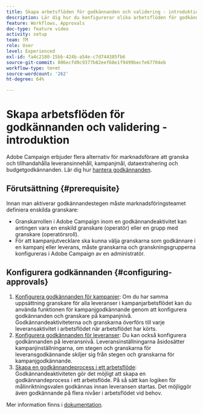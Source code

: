 ```yaml
---
title: Skapa arbetsflöden för godkännanden och validering - introduktion
description: Lär dig hur du konfigurerar olika arbetsflöden för godkännandevalidering.
feature: Workflows, Approvals
doc-type: feature video
activity: setup
team: TM
role: User
level: Experienced
exl-id: fa4c2180-15bb-424b-a54e-c7d744385fb6
source-git-commit: 806ecfd0c9377b82eef68e1f9499becfe67704eb
workflow-type: tm+mt
source-wordcount: '262'
ht-degree: 64%

---
```


# Skapa arbetsflöden för godkännanden och validering - introduktion

Adobe Campaign erbjuder flera alternativ för marknadsförare att granska och tillhandahålla leveransinnehåll, kampanjmål, dataextrahering och budgetgodkännanden. Lär dig hur [hantera godkännanden](/help/process-management/create-approvals-and-validation-workflows/manage-approvals.md).

## Förutsättning {#prerequisite}

Innan man aktiverar godkännandestegen måste marknadsföringsteamet definiera enskilda granskare:

* Granskarrollen i Adobe Campaign inom en godkännandeaktivitet kan antingen vara en enskild granskare (operatör) eller en grupp med granskare (operatörsroll).
* För att kampanjutvecklare ska kunna välja granskarna som godkännare i en kampanj eller leverans, måste granskarna och granskningsgrupperna konfigureras i Adobe Campaign av en administratör.

## Konfigurera godkännanden {#configuring-approvals}

1. [Konfigurera godkännanden för kampanjer](/help/process-management/create-validation-workflows/configure-approvals-for-campaigns.md): Om du har samma uppsättning granskare för alla leveranser i kampanjarbetsflödet kan du använda funktionen för kampanjgodkännande genom att konfigurera godkännanden och granskare på kampanjnivå. Godkännandeaktiviteterna och granskarna överförs till varje leveransaktivitet i arbetsflödet när arbetsflödet har körts.
2. [Konfigurera godkännanden för leveranser](/help/process-management/create-validation-workflows/configure-approvals-for-deliveries.md): Du kan också konfigurera godkännanden på leveransnivå. Leveransinställningarna åsidosätter kampanjinställningarna, om stegen och granskarna för leveransgodkännande skiljer sig från stegen och granskarna för kampanjgodkännande.
3. [Skapa en godkännandeprocess i ett arbetsflöde](/help/process-management/create-validation-workflows/create-approval-process-in-a-workflow.md): Godkännandeaktiviteten gör det möjligt att skapa en godkännandeprocess i ett arbetsflöde. På så sätt kan logiken för målinriktningsvalen godkännas innan leveransen startas. Det möjliggör även godkännande på flera nivåer i arbetsflödet vid behov.

Mer information finns i [dokumentation](https://experienceleague.adobe.com/docs/campaign-classic/using/automating-with-workflows/flow-control-activities/approval.html?lang=sv).
